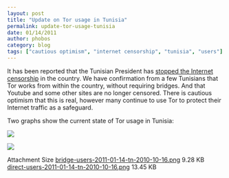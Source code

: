 ```yaml
---
layout: post
title: "Update on Tor usage in Tunisia"
permalink: update-tor-usage-tunisia
date: 01/14/2011
author: phobos
category: blog
tags: ["cautious optimism", "internet censorship", "tunisia", "users"]
---
```


It has been reported that the Tunisian President has [stopped the Internet censorship](http://english.aljazeera.net/news/africa/2011/01/2011113192110570350.html) in the country. We have confirmation from a few Tunisians that Tor works from within the country, without requiring bridges. And that Youtube and some other sites are no longer censored. There is cautious optimism that this is real, however many continue to use Tor to protect their Internet traffic as a safeguard.

Two graphs show the current state of Tor usage in Tunisia:

![](https://blog.torproject.org/files/bridge-users-2011-01-14-tn-2010-10-16.png)

![](https://blog.torproject.org/files/direct-users-2011-01-14-tn-2010-10-16.png)

<thead><tr>
<th>Attachment</th>
<th>Size</th> </tr></thead>
<tbody>
<tr class="odd">
<td><a href="https://blog.torproject.org/files/bridge-users-2011-01-14-tn-2010-10-16.png">bridge-users-2011-01-14-tn-2010-10-16.png</a></td>
<td>9.28 KB</td> </tr>
<tr class="even">
<td><a href="https://blog.torproject.org/files/direct-users-2011-01-14-tn-2010-10-16.png">direct-users-2011-01-14-tn-2010-10-16.png</a></td>
<td>13.45 KB</td> </tr>
</tbody>

